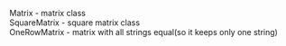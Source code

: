 Matrix - matrix class <br/>
SquareMatrix - square matrix class <br/>
OneRowMatrix - matrix with all strings equal(so it keeps only one string) <br/>